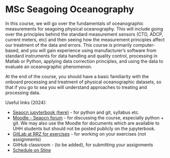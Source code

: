 # MSc Seagoing Oceanography

In this course, we will go over the fundamentals of oceanographic measurements for seagoing physical oceanography. This will include going over the principles behind the standard measurement sensors (CTD, ADCP, current meters, etc) and then seeing how the measurement principles affect our treatment of the data and errors. This course is primarily computer-based, and you will gain experience using manufacturer’s software from standard instruments for data handling and quality control, processing in Matlab or Python, applying data correction principles, and using the data to evaluate an oceanographic phenomenon.

At the end of the course, you should have a basic familiarity with the onboard processing and treatment of physical oceanographic datasets, so that if you go to sea you will understand approaches to treating and processing data.


<!--```{tableofcontents}
```-->

Useful links (2024):

- [Seaocn jupyterbook (here)](https://ifmeo-hamburg.github.io/seaocn/intro.html) - for python and git, syllabus etc.
- [Moodle - Seaocn forum](https://lernen.min.uni-hamburg.de/course/view.php?id=3675) - for discussing the course, especially python + git.  We may also use the Moodle for documents which are available to UHH students but should not be posted publicly on the jupyterbook.
- [GitLab at RRZ for exercises](https://gitlab.rrz.uni-hamburg.de/ifmeo/teaching/IfM_SeaOcean/uhh-seaocean-2024/exercises-seaocn) - for working on your exercises (not assignments)
- GitHub classroom - (to be added), for submitting your assignments
- [Schedule on Stine](https://www.stine.uni-hamburg.de/scripts/mgrqispi.dll?APPNAME=CampusNet&PRGNAME=COURSEDETAILS&ARGUMENTS=-N127925111045242,-N000475,-N000000000000000,-N388254433552908,-N388254433541909,-N0,-N0)
